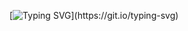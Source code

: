 <!-- ### Halloo there 👋  -->

<!--
**eiramarol/eiramarol** is a ✨ _special_ ✨ repository because its `README.md` (this file) appears on your GitHub profile.

Here are some ideas to get you started:

- 🔭 I’m currently working on ...
- 🌱 I’m currently learning ...
- 👯 I’m looking to collaborate on ...
- 🤔 I’m looking for help with ...
- 💬 Ask me about ...
- 📫 How to reach me: ...
- 😄 Pronouns: ...
- ⚡ Fun fact: ...
-->
<!-- <a href="https://git.io/typing-svg"><img src="https://readme-typing-svg.herokuapp.com?font=VT323&size=22&pause=2000&color=3A86FF&background=FF1AA500&width=435&lines=I+am+getting+to+my+goal+a+little+at+a+time.+;I'm+working+on+my+portfolio.+.+." alt="Typing SVG" /></a> -->
 
[![Typing SVG](https://readme-typing-svg.herokuapp.com?font=VT323&size=22&pause=2000&color=3A86FF&background=FF1AA500&width=435&lines=I+am+getting+to+my+goal+a+little+at+a+time.+;I'm+working+on+my+portfolio.+.+.)](https://git.io/typing-svg)
